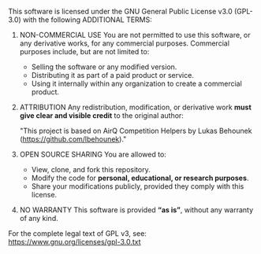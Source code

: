 
This software is licensed under the GNU General Public License v3.0 (GPL-3.0)
with the following ADDITIONAL TERMS:

1. NON-COMMERCIAL USE
   You are not permitted to use this software, or any derivative works, for any
   commercial purposes. Commercial purposes include, but are not limited to:
   - Selling the software or any modified version.
   - Distributing it as part of a paid product or service.
   - Using it internally within any organization to create a commercial product.

2. ATTRIBUTION
   Any redistribution, modification, or derivative work **must give clear and
   visible credit** to the original author:

   "This project is based on AirQ Competition Helpers by Lukas Behounek (https://github.com/lbehounek)."

3. OPEN SOURCE SHARING
   You are allowed to:
   - View, clone, and fork this repository.
   - Modify the code for **personal, educational, or research purposes**.
   - Share your modifications publicly, provided they comply with this license.

4. NO WARRANTY
   This software is provided **“as is”**, without any warranty of any kind.

For the complete legal text of GPL v3, see:
https://www.gnu.org/licenses/gpl-3.0.txt